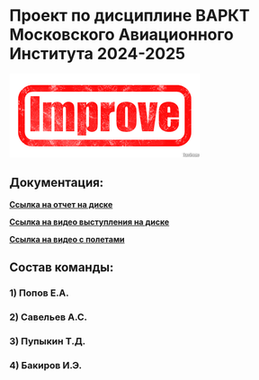 # Проект по дисциплине ВАРКТ Московского Авиационного Института 2024-2025

![Logo "Improve"](https://github.com/AI-AVENGER-S/Improve/blob/main/Logo.png)



## Документация:

**[Ссылка на отчет на диске](https://docs.google.com/document/d/1JorRZTWII3MCJtf2zKx9VlpLrRFYx_SMpqoOMg_KMBs/edit?usp=sharing)**

**[Ссылка на видео выступления на диске](https://drive.google.com/file/d/1SlbKKZMwLlv5nUk7LwTGso6l_2FQejpo/view?usp=sharing)**

**[Ссылка на видео с полетами](https://drive.google.com/drive/folders/1_Pzkuh2Bx1DkZUOrKM2B8EAK-awTaLem?dmr=1&ec=wgc-drive-globalnav-goto)**


## Состав команды:

### 1) Попов Е.А.
### 2) Савельев А.С.
### 3) Пупыкин Т.Д.
### 4) Бакиров И.Э.
